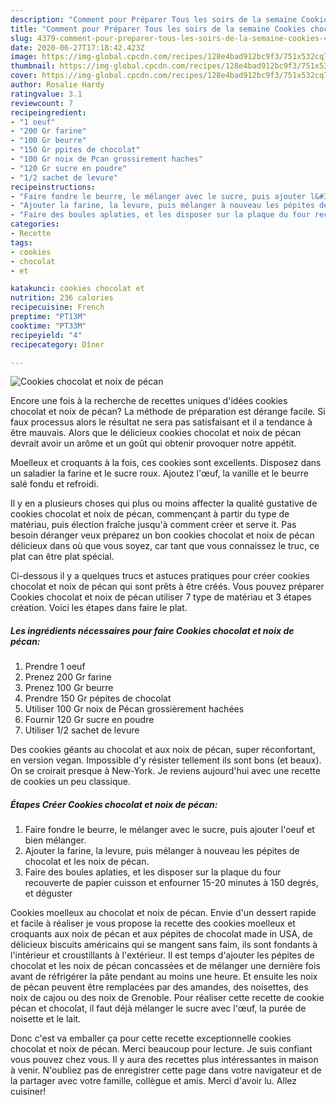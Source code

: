 ```yaml
---
description: "Comment pour Préparer Tous les soirs de la semaine Cookies chocolat et noix de pécan"
title: "Comment pour Préparer Tous les soirs de la semaine Cookies chocolat et noix de pécan"
slug: 4379-comment-pour-preparer-tous-les-soirs-de-la-semaine-cookies-chocolat-et-noix-de-pecan
date: 2020-06-27T17:18:42.423Z
image: https://img-global.cpcdn.com/recipes/128e4bad912bc9f3/751x532cq70/cookies-chocolat-et-noix-de-pecan-photo-principale-de-la-recette.jpg
thumbnail: https://img-global.cpcdn.com/recipes/128e4bad912bc9f3/751x532cq70/cookies-chocolat-et-noix-de-pecan-photo-principale-de-la-recette.jpg
cover: https://img-global.cpcdn.com/recipes/128e4bad912bc9f3/751x532cq70/cookies-chocolat-et-noix-de-pecan-photo-principale-de-la-recette.jpg
author: Rosalie Hardy
ratingvalue: 3.1
reviewcount: 7
recipeingredient:
- "1 oeuf"
- "200 Gr farine"
- "100 Gr beurre"
- "150 Gr ppites de chocolat"
- "100 Gr noix de Pcan grossirement haches"
- "120 Gr sucre en poudre"
- "1/2 sachet de levure"
recipeinstructions:
- "Faire fondre le beurre, le mélanger avec le sucre, puis ajouter l&#39;oeuf et bien mélanger."
- "Ajouter la farine, la levure, puis mélanger à nouveau les pépites de chocolat et les noix de pécan."
- "Faire des boules aplaties, et les disposer sur la plaque du four recouverte de papier cuisson et enfourner 15-20 minutes à 150 degrés, et déguster"
categories:
- Recette
tags:
- cookies
- chocolat
- et

katakunci: cookies chocolat et 
nutrition: 236 calories
recipecuisine: French
preptime: "PT13M"
cooktime: "PT33M"
recipeyield: "4"
recipecategory: Dîner

---
```



![Cookies chocolat et noix de pécan](https://img-global.cpcdn.com/recipes/128e4bad912bc9f3/751x532cq70/cookies-chocolat-et-noix-de-pecan-photo-principale-de-la-recette.jpg)

Encore une fois à la recherche de recettes uniques d'idées cookies chocolat et noix de pécan? La méthode de préparation est dérange facile. Si faux processus alors le résultat ne sera pas satisfaisant et il a tendance à être mauvais. Alors que le délicieux cookies chocolat et noix de pécan devrait avoir un arôme et un goût qui obtenir provoquer notre appétit.

Moelleux et croquants à la fois, ces cookies sont excellents. Disposez dans un saladier la farine et le sucre roux. Ajoutez l&#39;œuf, la vanille et le beurre salé fondu et refroidi.

Il y en a plusieurs choses qui plus ou moins affecter la qualité gustative de cookies chocolat et noix de pécan, commençant à partir du type de matériau, puis élection fraîche jusqu'à comment créer et serve it. Pas besoin déranger veux préparez un bon cookies chocolat et noix de pécan délicieux dans où que vous soyez, car tant que vous connaissez le truc, ce plat can être plat spécial.


Ci-dessous il y a quelques trucs et astuces pratiques pour créer cookies chocolat et noix de pécan qui sont prêts à être créés. Vous pouvez préparer Cookies chocolat et noix de pécan utiliser 7 type de matériau et 3 étapes création. Voici les étapes dans faire le plat.

<!--inarticleads1-->

##### Les ingrédients nécessaires pour faire Cookies chocolat et noix de pécan:

1. Prendre 1 oeuf
1. Prenez 200 Gr farine
1. Prenez 100 Gr beurre
1. Prendre 150 Gr pépites de chocolat
1. Utiliser 100 Gr noix de Pécan grossièrement hachées
1. Fournir 120 Gr sucre en poudre
1. Utiliser 1/2 sachet de levure


Des cookies géants au chocolat et aux noix de pécan, super réconfortant, en version vegan. Impossible d&#39;y résister tellement ils sont bons (et beaux). On se croirait presque à New-York. Je reviens aujourd&#39;hui avec une recette de cookies un peu classique. 

<!--inarticleads2-->

##### Étapes Créer Cookies chocolat et noix de pécan:

1. Faire fondre le beurre, le mélanger avec le sucre, puis ajouter l&#39;oeuf et bien mélanger.
1. Ajouter la farine, la levure, puis mélanger à nouveau les pépites de chocolat et les noix de pécan.
1. Faire des boules aplaties, et les disposer sur la plaque du four recouverte de papier cuisson et enfourner 15-20 minutes à 150 degrés, et déguster


Cookies moelleux au chocolat et noix de pécan. Envie d&#39;un dessert rapide et facile à réaliser je vous propose la recette des cookies moelleux et croquants aux noix de pécan et aux pépites de chocolat made in USA, de délicieux biscuits américains qui se mangent sans faim, ils sont fondants à l&#39;intérieur et croustillants à l&#39;extérieur. Il est temps d&#39;ajouter les pépites de chocolat et les noix de pécan concassées et de mélanger une dernière fois avant de réfrigérer la pâte pendant au moins une heure. Et ensuite les noix de pécan peuvent être remplacées par des amandes, des noisettes, des noix de cajou ou des noix de Grenoble. Pour réaliser cette recette de cookie pécan et chocolat, il faut déjà mélanger le sucre avec l&#39;œuf, la purée de noisette et le lait. 


Donc c'est va emballer ça pour cette recette exceptionnelle cookies chocolat et noix de pécan. Merci beaucoup pour lecture. Je suis confiant vous pouvez chez vous. Il y aura des recettes plus  intéressantes in maison à venir. N'oubliez pas de enregistrer cette page dans votre navigateur et de la partager avec votre famille, collègue et amis. Merci d'avoir lu. Allez cuisiner!
